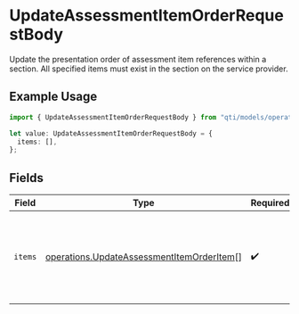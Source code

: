 # UpdateAssessmentItemOrderRequestBody

Update the presentation order of assessment item references within a section. All specified items must exist in the section on the service provider.

## Example Usage

```typescript
import { UpdateAssessmentItemOrderRequestBody } from "qti/models/operations";

let value: UpdateAssessmentItemOrderRequestBody = {
  items: [],
};
```

## Fields

| Field                                                                                                  | Type                                                                                                   | Required                                                                                               | Description                                                                                            |
| ------------------------------------------------------------------------------------------------------ | ------------------------------------------------------------------------------------------------------ | ------------------------------------------------------------------------------------------------------ | ------------------------------------------------------------------------------------------------------ |
| `items`                                                                                                | [operations.UpdateAssessmentItemOrderItem](../../models/operations/updateassessmentitemorderitem.md)[] | :heavy_check_mark:                                                                                     | Array of assessment item identifiers with their updated sequence positions.                            |